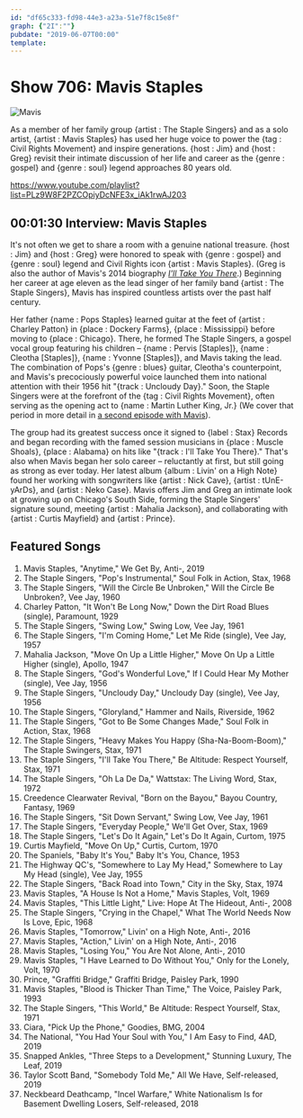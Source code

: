 ```yaml
---
id: "df65c333-fd98-44e3-a23a-51e7f8c15e8f"
graph: {"2I":""}
pubdate: "2019-06-07T00:00"
template: 
---
```






# Show 706: Mavis Staples

![Mavis](https://static.soundopinions.org/images/2019/Mavis_1.jpg)

As a member of her family group {artist : The Staple Singers} and as a solo artist, {artist : Mavis Staples} has used her huge voice to power the {tag : Civil Rights Movement} and inspire generations. {host : Jim} and {host : Greg} revisit their intimate discussion of her life and career as the {genre : gospel} and {genre : soul} legend approaches 80 years old.

https://www.youtube.com/playlist?list=PLz9W8F2PZCOpiyDcNFE3x_iAk1rwAJ203



## 00:01:30 Interview: Mavis Staples

It's not often we get to share a room with a genuine national treasure. {host : Jim} and {host : Greg} were honored to speak with {genre : gospel} and {genre : soul} legend and Civil Rights icon {artist : Mavis Staples}. (Greg is also the author of Mavis's 2014 biography [*I'll Take You There*](http://www.simonandschuster.com/books/Ill-Take-You-There/Greg-Kot/9781451647860).) Beginning her career at age eleven as the lead singer of her family band {artist : The Staple Singers}, Mavis has inspired countless artists over the past half century.

Her father {name : Pops Staples} learned guitar at the feet of {artist : Charley Patton} in {place : Dockery Farms}, {place : Mississippi} before moving to {place : Chicago}. There, he formed The Staple Singers, a gospel vocal group featuring his children – {name : Pervis [Staples]}, {name : Cleotha [Staples]}, {name : Yvonne [Staples]}, and Mavis taking the lead. The combination of Pops's {genre : blues} guitar, Cleotha's counterpoint, and Mavis's precociously powerful voice launched them into national attention with their 1956 hit "{track : Uncloudy Day}." Soon, the Staple Singers were at the forefront of the {tag : Civil Rights Movement}, often serving as the opening act to {name : Martin Luther King, Jr.} (We cover that period in more detail in [a second episode with Mavis](https://soundopinions.org/show/618/)).

The group had its greatest success once it signed to {label : Stax} Records and began recording with the famed session musicians in {place : Muscle Shoals}, {place : Alabama} on hits like "{track : I'll Take You There}." That's also when Mavis began her solo career – reluctantly at first, but still going as strong as ever today. Her latest album {album : Livin' on a High Note} found her working with songwriters like {artist : Nick Cave}, {artist : tUnE-yArDs}, and {artist : Neko Case}. Mavis offers Jim and Greg an intimate look at growing up on Chicago's South Side, forming the Staple Singers' signature sound, meeting {artist : Mahalia Jackson}, and collaborating with {artist : Curtis Mayfield} and {artist : Prince}.



## Featured Songs

1. Mavis Staples, "Anytime," We Get By, Anti-, 2019
2. The Staple Singers, "Pop's Instrumental," Soul Folk in Action, Stax, 1968
3. The Staple Singers, "Will the Circle Be Unbroken," Will the Circle Be Unbroken?, Vee Jay, 1960
4. Charley Patton, "It Won't Be Long Now," Down the Dirt Road Blues (single), Paramount, 1929
5. The Staple Singers, "Swing Low," Swing Low, Vee Jay, 1961
6. The Staple Singers, "I'm Coming Home," Let Me Ride (single), Vee Jay, 1957
7. Mahalia Jackson, "Move On Up a Little Higher," Move On Up a Little Higher (single), Apollo, 1947
8. The Staple Singers, "God's Wonderful Love," If I Could Hear My Mother (single), Vee Jay, 1956
9. The Staple Singers, "Uncloudy Day," Uncloudy Day (single), Vee Jay, 1956
10. The Staple Singers, "Gloryland," Hammer and Nails, Riverside, 1962
11. The Staple Singers, "Got to Be Some Changes Made," Soul Folk in Action, Stax, 1968
12. The Staple Singers, "Heavy Makes You Happy (Sha-Na-Boom-Boom)," The Staple Swingers, Stax, 1971
13. The Staple Singers, "I'll Take You There," Be Altitude: Respect Yourself, Stax, 1971
14. The Staple Singers, "Oh La De Da," Wattstax: The Living Word, Stax, 1972
15. Creedence Clearwater Revival, "Born on the Bayou," Bayou Country, Fantasy, 1969
16. The Staple Singers, "Sit Down Servant," Swing Low, Vee Jay, 1961
17. The Staple Singers, "Everyday People," We'll Get Over, Stax, 1969
18. The Staple Singers, "Let's Do It Again," Let's Do It Again, Curtom, 1975
19. Curtis Mayfield, "Move On Up," Curtis, Curtom, 1970
20. The Spaniels, "Baby It's You," Baby It's You, Chance, 1953
21. The Highway QC's, "Somewhere to Lay My Head," Somewhere to Lay My Head (single), Vee Jay, 1955
22. The Staple Singers, "Back Road into Town," City in the Sky, Stax, 1974
23. Mavis Staples, "A House Is Not a Home," Mavis Staples, Volt, 1969
24. Mavis Staples, "This Little Light," Live: Hope At The Hideout, Anti-, 2008
25. The Staple Singers, "Crying in the Chapel," What The World Needs Now Is Love, Epic, 1968
26. Mavis Staples, "Tomorrow," Livin' on a High Note, Anti-, 2016
27. Mavis Staples, "Action," Livin' on a High Note, Anti-, 2016
28. Mavis Staples, "Losing You," You Are Not Alone, Anti-, 2010
29. Mavis Staples, "I Have Learned to Do Without You," Only for the Lonely, Volt, 1970
30. Prince, "Graffiti Bridge," Graffiti Bridge, Paisley Park, 1990
31. Mavis Staples, "Blood is Thicker Than Time," The Voice, Paisley Park, 1993
32. The Staple Singers, "This World," Be Altitude: Respect Yourself, Stax, 1971
33. Ciara, "Pick Up the Phone," Goodies, BMG, 2004
34. The National, "You Had Your Soul with You," I Am Easy to Find, 4AD, 2019
35. Snapped Ankles, "Three Steps to a Development," Stunning Luxury, The Leaf, 2019
36. Taylor Scott Band, "Somebody Told Me," All We Have, Self-released, 2019
37. Neckbeard Deathcamp, "Incel Warfare," White Nationalism Is for Basement Dwelling Losers, Self-released, 2018